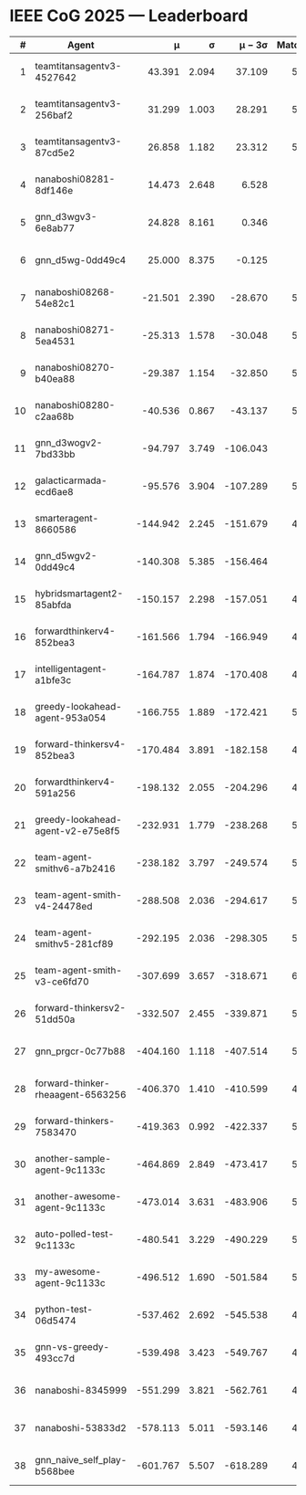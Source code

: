 # IEEE CoG 2025 — Leaderboard

| # | Agent | μ | σ | μ − 3σ | Matches | Updated |
|---:|---|---:|---:|---:|---:|---|
| 1 | teamtitansagentv3-4527642 | 43.391 | 2.094 | 37.109 | 5696 | 2025-08-30 01:39 |
| 2 | teamtitansagentv3-256baf2 | 31.299 | 1.003 | 28.291 | 5736 | 2025-08-30 01:39 |
| 3 | teamtitansagentv3-87cd5e2 | 26.858 | 1.182 | 23.312 | 5080 | 2025-08-30 01:39 |
| 4 | nanaboshi08281-8df146e | 14.473 | 2.648 | 6.528 | 206 | 2025-08-30 01:39 |
| 5 | gnn_d3wgv3-6e8ab77 | 24.828 | 8.161 | 0.346 | 118 | 2025-08-30 01:39 |
| 6 | gnn_d5wg-0dd49c4 | 25.000 | 8.375 | -0.125 | 100 | 2025-08-30 01:39 |
| 7 | nanaboshi08268-54e82c1 | -21.501 | 2.390 | -28.670 | 5260 | 2025-08-30 01:39 |
| 8 | nanaboshi08271-5ea4531 | -25.313 | 1.578 | -30.048 | 5718 | 2025-08-30 01:39 |
| 9 | nanaboshi08270-b40ea88 | -29.387 | 1.154 | -32.850 | 5500 | 2025-08-30 01:39 |
| 10 | nanaboshi08280-c2aa68b | -40.536 | 0.867 | -43.137 | 5198 | 2025-08-30 01:39 |
| 11 | gnn_d3wogv2-7bd33bb | -94.797 | 3.749 | -106.043 | 224 | 2025-08-30 01:39 |
| 12 | galacticarmada-ecd6ae8 | -95.576 | 3.904 | -107.289 | 5300 | 2025-08-30 01:39 |
| 13 | smarteragent-8660586 | -144.942 | 2.245 | -151.679 | 4251 | 2025-08-30 01:39 |
| 14 | gnn_d5wgv2-0dd49c4 | -140.308 | 5.385 | -156.464 | 180 | 2025-08-30 01:39 |
| 15 | hybridsmartagent2-85abfda | -150.157 | 2.298 | -157.051 | 4706 | 2025-08-30 01:39 |
| 16 | forwardthinkerv4-852bea3 | -161.566 | 1.794 | -166.949 | 4404 | 2025-08-30 01:39 |
| 17 | intelligentagent-a1bfe3c | -164.787 | 1.874 | -170.408 | 4833 | 2025-08-30 01:39 |
| 18 | greedy-lookahead-agent-953a054 | -166.755 | 1.889 | -172.421 | 5110 | 2025-08-30 01:39 |
| 19 | forward-thinkersv4-852bea3 | -170.484 | 3.891 | -182.158 | 4395 | 2025-08-30 01:39 |
| 20 | forwardthinkerv4-591a256 | -198.132 | 2.055 | -204.296 | 4737 | 2025-08-30 01:39 |
| 21 | greedy-lookahead-agent-v2-e75e8f5 | -232.931 | 1.779 | -238.268 | 5302 | 2025-08-30 01:39 |
| 22 | team-agent-smithv6-a7b2416 | -238.182 | 3.797 | -249.574 | 5660 | 2025-08-30 01:39 |
| 23 | team-agent-smith-v4-24478ed | -288.508 | 2.036 | -294.617 | 5058 | 2025-08-30 01:39 |
| 24 | team-agent-smithv5-281cf89 | -292.195 | 2.036 | -298.305 | 5600 | 2025-08-30 01:39 |
| 25 | team-agent-smith-v3-ce6fd70 | -307.699 | 3.657 | -318.671 | 6158 | 2025-08-30 01:39 |
| 26 | forward-thinkersv2-51dd50a | -332.507 | 2.455 | -339.871 | 5048 | 2025-08-30 01:39 |
| 27 | gnn_prgcr-0c77b88 | -404.160 | 1.118 | -407.514 | 5090 | 2025-08-30 01:39 |
| 28 | forward-thinker-rheaagent-6563256 | -406.370 | 1.410 | -410.599 | 4648 | 2025-08-30 01:39 |
| 29 | forward-thinkers-7583470 | -419.363 | 0.992 | -422.337 | 5640 | 2025-08-30 01:39 |
| 30 | another-sample-agent-9c1133c | -464.869 | 2.849 | -473.417 | 5660 | 2025-08-30 01:39 |
| 31 | another-awesome-agent-9c1133c | -473.014 | 3.631 | -483.906 | 5160 | 2025-08-30 01:39 |
| 32 | auto-polled-test-9c1133c | -480.541 | 3.229 | -490.229 | 5320 | 2025-08-30 01:39 |
| 33 | my-awesome-agent-9c1133c | -496.512 | 1.690 | -501.584 | 5740 | 2025-08-30 01:39 |
| 34 | python-test-06d5474 | -537.462 | 2.692 | -545.538 | 4640 | 2025-08-30 01:39 |
| 35 | gnn-vs-greedy-493cc7d | -539.498 | 3.423 | -549.767 | 4260 | 2025-08-30 01:39 |
| 36 | nanaboshi-8345999 | -551.299 | 3.821 | -562.761 | 4690 | 2025-08-30 01:39 |
| 37 | nanaboshi-53833d2 | -578.113 | 5.011 | -593.146 | 4100 | 2025-08-30 01:39 |
| 38 | gnn_naive_self_play-b568bee | -601.767 | 5.507 | -618.289 | 4600 | 2025-08-30 01:39 |
